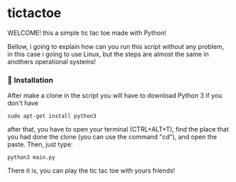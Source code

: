 # tictactoe

WELCOME! 
this a simple tic tac toe made with Python!

Bellow, i going to explain how can you run this script without any problem, in this case i going to use Linux, but the steps are almost the same in anothers operational systems!

### 🔧 Installation

After make a clone in the script you will have to download Python 3 if you don't have

```
sudo apt-get install python3
```
after that, you have to open your terminal (CTRL+ALT+T), find the place that you had done the clone (you can use the command "cd"), and open the paste. Then, just type:

```
python3 main.py
```

There it is, you can play the tic tac toe with yours friends!
